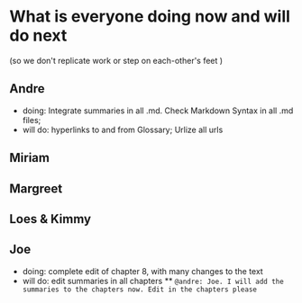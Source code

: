 # What is everyone doing now and will do next
(so we don't replicate work or step on each-other's feet )

## Andre
* doing: Integrate summaries  in all .md. Check Markdown Syntax in all .md files; 
* will do: hyperlinks to and from Glossary; Urlize all urls

## Miriam

## Margreet

## Loes & Kimmy

## Joe
* doing: complete edit of chapter 8, with many changes to the text
* will do: edit summaries in all chapters
** `@andre: Joe. I will add the summaries to the chapters now. Edit in the chapters please`


